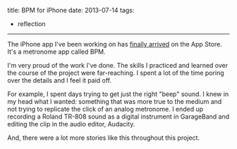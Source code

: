 title: BPM for iPhone
date: 2013-07-14
tags:
- reflection
---

The iPhone app I've been working on has [finally arrived](https://itunes.apple.com/us/app/bpm-metronome/id668502976) on the App Store. It's a metronome app called BPM.

I'm very proud of the work I've done. The skills I practiced and learned over the course of the project were far-reaching. I spent a lot of the time poring over the details and I feel it paid off. 

For example, I spent days trying to get just the right "beep" sound. I knew in my head what I wanted: something that was more true to the medium and not trying to replicate the click of an analog metronome. I ended up recording a Roland TR-808 sound as a digital instrument in GarageBand and editing the clip in the audio editor, Audacity. 

And, there were a lot more stories like this throughout this project.
